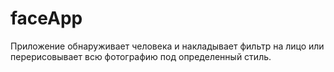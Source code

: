 # faceApp
Приложение обнаруживает человека и накладывает фильтр на лицо или перерисовывает всю фотографию под определенный стиль.
